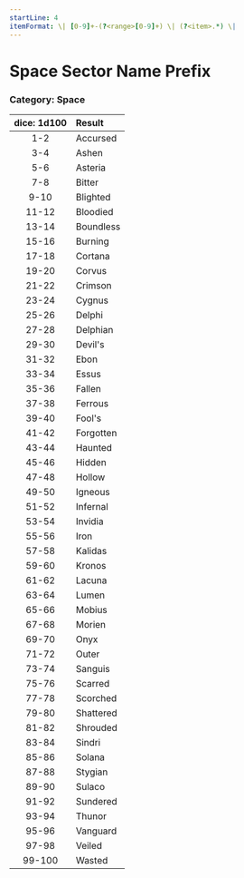 ```yaml
---
startLine: 4
itemFormat: \| [0-9]+-(?<range>[0-9]+) \| (?<item>.*) \|
---
```

# Space Sector Name Prefix
### Category: Space

| dice: 1d100 | Result |
|:----:|:-------|
| 1-2 | Accursed |
| 3-4 | Ashen |
| 5-6 | Asteria |
| 7-8 | Bitter |
| 9-10 | Blighted |
| 11-12 | Bloodied |
| 13-14 | Boundless |
| 15-16 | Burning |
| 17-18 | Cortana |
| 19-20 | Corvus |
| 21-22 | Crimson |
| 23-24 | Cygnus |
| 25-26 | Delphi |
| 27-28 | Delphian |
| 29-30 | Devil's |
| 31-32 | Ebon |
| 33-34 | Essus |
| 35-36 | Fallen |
| 37-38 | Ferrous |
| 39-40 | Fool's |
| 41-42 | Forgotten |
| 43-44 | Haunted |
| 45-46 | Hidden |
| 47-48 | Hollow |
| 49-50 | Igneous |
| 51-52 | Infernal |
| 53-54 | Invidia |
| 55-56 | Iron |
| 57-58 | Kalidas |
| 59-60 | Kronos |
| 61-62 | Lacuna |
| 63-64 | Lumen |
| 65-66 | Mobius |
| 67-68 | Morien |
| 69-70 | Onyx |
| 71-72 | Outer |
| 73-74 | Sanguis |
| 75-76 | Scarred |
| 77-78 | Scorched |
| 79-80 | Shattered |
| 81-82 | Shrouded |
| 83-84 | Sindri |
| 85-86 | Solana |
| 87-88 | Stygian |
| 89-90 | Sulaco |
| 91-92 | Sundered |
| 93-94 | Thunor |
| 95-96 | Vanguard |
| 97-98 | Veiled |
| 99-100 | Wasted |